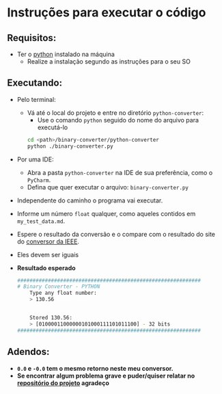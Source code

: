 # Instruções para executar o código

## Requisitos:
* Ter o [python](https://www.python.org) instalado na máquina
	* Realize a instalação segundo as instruções para o seu SO


## Executando:
* Pelo terminal:
	* Vá até o local do projeto e entre no diretório `python-converter`:
        * Use o comando `python` seguido do nome do arquivo para executá-lo
        ```zsh
        cd <path>/binary-converter/python-converter
        python ./binary-converter.py
        ```

* Por uma IDE:
	* Abra a pasta `python-converter` na IDE de sua preferência, como o `PyCharm`.
	* Defina que quer executar o arquivo: `binary-converter.py`
    
* Independente do caminho o programa vai executar.
* Informe um número `float` qualquer, como aqueles contidos em `my_test_data.md`.
* Espere o resultado da conversão e o compare com o resultado do site do [conversor da IEEE](https://www.h-schmidt.net/FloatConverter/IEEE754.html).
* Eles devem ser iguais
* **Resultado esperado**
    ```zsh
    ############################################################
    # Binary Converter - PYTHON
	    Type any float number:
	    > 130.56


	    Stored 130.56:
	    > [01000011000000101000111101011100] - 32 bits
    ############################################################
    ```

## Adendos:
* **`0.0` e `-0.0` tem o mesmo retorno neste meu conversor.**
* **Se encontrar algum problema grave e puder/quiser relatar no [repositório do projeto](https://github.com/afmireski/binary-converter/issues) agradeço**
